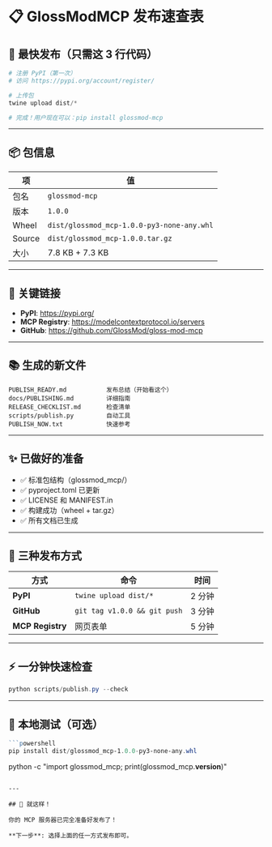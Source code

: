 # 📋 GlossModMCP 发布速查表

## 🎯 最快发布（只需这 3 行代码）

```powershell
# 注册 PyPI（第一次）
# 访问 https://pypi.org/account/register/

# 上传包
twine upload dist/*

# 完成！用户现在可以：pip install glossmod-mcp
```

---

## 📦 包信息

| 项     | 值                                         |
| ------ | ------------------------------------------ |
| 包名   | `glossmod-mcp`                             |
| 版本   | `1.0.0`                                    |
| Wheel  | `dist/glossmod_mcp-1.0.0-py3-none-any.whl` |
| Source | `dist/glossmod_mcp-1.0.0.tar.gz`           |
| 大小   | 7.8 KB + 7.3 KB                            |

---

## 🔗 关键链接

- **PyPI**: https://pypi.org/
- **MCP Registry**: https://modelcontextprotocol.io/servers
- **GitHub**: https://github.com/GlossMod/gloss-mod-mcp

---

## 📚 生成的新文件

```
PUBLISH_READY.md           发布总结（开始看这个）
docs/PUBLISHING.md         详细指南
RELEASE_CHECKLIST.md       检查清单
scripts/publish.py         自动工具
PUBLISH_NOW.txt            快速参考
```

---

## ✨ 已做好的准备

- ✅ 标准包结构（glossmod_mcp/）
- ✅ pyproject.toml 已更新
- ✅ LICENSE 和 MANIFEST.in
- ✅ 构建成功（wheel + tar.gz）
- ✅ 所有文档已生成

---

## 🚀 三种发布方式

| 方式             | 命令                         | 时间   |
| ---------------- | ---------------------------- | ------ |
| **PyPI**         | `twine upload dist/*`        | 2 分钟 |
| **GitHub**       | `git tag v1.0.0 && git push` | 3 分钟 |
| **MCP Registry** | 网页表单                     | 5 分钟 |

---

## ⚡ 一分钟快速检查

```powershell
python scripts/publish.py --check
```

---

## 💾 本地测试（可选）

```powershell
```powershell
pip install dist/glossmod_mcp-1.0.0-py3-none-any.whl
```
python -c "import glossmod_mcp; print(glossmod_mcp.__version__)"
```

---

## 🎉 就这样！

你的 MCP 服务器已完全准备好发布了！

**下一步**: 选择上面的任一方式发布即可。
